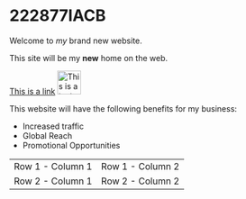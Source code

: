 <html>
<head>
<title>Nice WebPage</title>
<meta charset="UTF-8">
<meta name="description" content="This is my first website. It includes lots of information about my life.">
</head>
<body>
<h1>222877IACB</h1>
<p>Welcome to <em>my</em> brand new website.</p>
<p>This site will be my <strong>new</strong> home on the web.</p>
<a href="https://taltech.ee/">This is a link</a>
<img src="testpic.jpg" alt="This is a test image" height="42" width="42">
<p>This website will have the following benefits for my business:</p>
<ul>
<li>Increased traffic </li>
<li>Global Reach</li>
<li>Promotional Opportunities</li>
</ul>
<table>
<tr>
<td>Row 1 - Column 1</td>
<td>Row 1 - Column 2 </td>
</tr>
<tr>
<td>Row 2 - Column 1</td>
<td>Row 2 - Column 2</td>
</tr>
</table>
</body>
</html>
